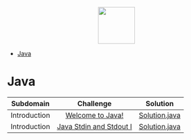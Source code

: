 <p align="center">
    <a href="https://www.hackerrank.com/felipefriserio">
        <img height=85 src="https://d3keuzeb2crhkn.cloudfront.net/hackerrank/assets/styleguide/logo_wordmark-f5c5eb61ab0a154c3ed9eda24d0b9e31.svg">
    </a>
</p>

* [Java](#java)

# Java

|  Subdomain   |                                        Challenge                                             |                                             Solution                                 |
|:------------:|:--------------------------------------------------------------------------------------------:|:------------------------------------------------------------------------------------:|
| Introduction | [Welcome to Java!](https://www.hackerrank.com/challenges/welcome-to-java)                    | [Solution.java](https://github.com/)                                                 |
| Introduction | [Java Stdin and Stdout I](https://www.hackerrank.com/challenges/java-stdin-and-stdout-1)     | [Solution.java](https://github.com/)                                                 |



